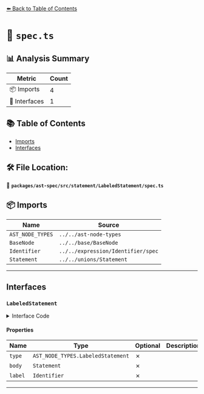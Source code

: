 [⬅️ Back to Table of Contents](../../../../../index.md)

# 📄 `spec.ts`

## 📊 Analysis Summary

| Metric | Count |
|--------|-------|
| 📦 Imports | 4 |
| 📐 Interfaces | 1 |

## 📚 Table of Contents

- [Imports](#imports)
- [Interfaces](#interfaces)

## 🛠️ File Location:
📂 **`packages/ast-spec/src/statement/LabeledStatement/spec.ts`**

## 📦 Imports

| Name | Source |
|------|--------|
| `AST_NODE_TYPES` | `../../ast-node-types` |
| `BaseNode` | `../../base/BaseNode` |
| `Identifier` | `../../expression/Identifier/spec` |
| `Statement` | `../../unions/Statement` |


---

## Interfaces

### `LabeledStatement`

<details><summary>Interface Code</summary>

```ts
export interface LabeledStatement extends BaseNode {
  type: AST_NODE_TYPES.LabeledStatement;
  body: Statement;
  label: Identifier;
}
```
</details>

#### Properties

| Name | Type | Optional | Description |
|------|------|----------|-------------|
| `type` | `AST_NODE_TYPES.LabeledStatement` | ✗ |  |
| `body` | `Statement` | ✗ |  |
| `label` | `Identifier` | ✗ |  |


---